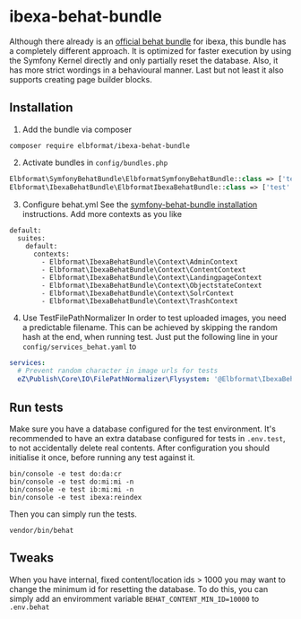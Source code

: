 # ibexa-behat-bundle
Although there already is an [official behat bundle](https://github.com/ibexa/behat) for ibexa, this bundle has a completely different approach.
It is optimized for faster execution by using the Symfony Kernel directly and only partially reset the database.
Also, it has more strict wordings in a behavioural manner.
Last but not least it also supports creating page builder blocks.

## Installation

1. Add the bundle via composer
```console
composer require elbformat/ibexa-behat-bundle
```

2. Activate bundles in `config/bundles.php`
```php
Elbformat\SymfonyBehatBundle\ElbformatSymfonyBehatBundle::class => ['test' => true],
Elbformat\IbexaBehatBundle\ElbformatIbexaBehatBundle::class => ['test' => true],
```

3. Configure behat.yml
See the [symfony-behat-bundle installation](https://packagist.org/packages/elbformat/symfony-behat-bundle) instructions.
Add more contexts as you like
```
default:
  suites:
    default:
      contexts:
        - Elbformat\IbexaBehatBundle\Context\AdminContext
        - Elbformat\IbexaBehatBundle\Context\ContentContext
        - Elbformat\IbexaBehatBundle\Context\LandingpageContext
        - Elbformat\IbexaBehatBundle\Context\ObjectstateContext
        - Elbformat\IbexaBehatBundle\Context\SolrContext
        - Elbformat\IbexaBehatBundle\Context\TrashContext
```

4. Use TestFilePathNormalizer
In order to test uploaded images, you need a predictable filename. 
This can be achieved by skipping the random hash at the end, when running test.
Just put the following line in your `config/services_behat.yaml` to
```yaml
services:
  # Prevent random character in image urls for tests
  eZ\Publish\Core\IO\FilePathNormalizer\Flysystem: '@Elbformat\IbexaBehatBundle\IO\TestFilePathNormalizer'
```

## Run tests
Make sure you have a database configured for the test environment.
It's recommended to have an extra database configured for tests in `.env.test`, to not accidentally delete real contents.
After configuration you should initialise it once, before running any test against it.

```shell
bin/console -e test do:da:cr
bin/console -e test do:mi:mi -n
bin/console -e test ib:mi:mi -n
bin/console -e test ibexa:reindex
```

Then you can simply run the tests.
```shell
vendor/bin/behat
```

## Tweaks
When you have internal, fixed content/location ids > 1000 you may want to change the minimum id for resetting the database.
To do this, you can simply add an enviromment variable `BEHAT_CONTENT_MIN_ID=10000` to `.env.behat`